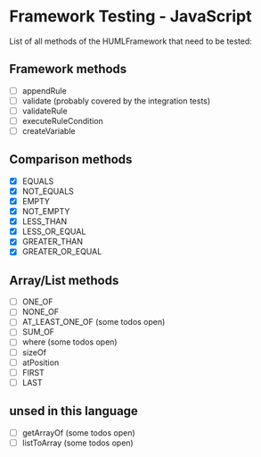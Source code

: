 # Framework Testing - JavaScript

List of all methods of the HUMLFramework that need to be tested:

## Framework methods

- [ ] appendRule
- [ ] validate (probably covered by the integration tests)
- [ ] validateRule
- [ ] executeRuleCondition
- [ ] createVariable

## Comparison methods

- [x] EQUALS
- [x] NOT_EQUALS
- [x] EMPTY
- [x] NOT_EMPTY
- [x] LESS_THAN
- [x] LESS_OR_EQUAL
- [x] GREATER_THAN
- [x] GREATER_OR_EQUAL

## Array/List methods

- [ ] ONE_OF
- [ ] NONE_OF
- [ ] AT_LEAST_ONE_OF (some todos open)
- [ ] SUM_OF
- [ ] where (some todos open)
- [ ] sizeOf
- [ ] atPosition
- [ ] FIRST
- [ ] LAST

## unsed in this language

- [ ] getArrayOf (some todos open)
- [ ] listToArray (some todos open)

